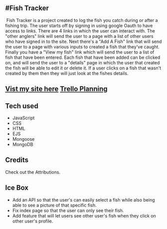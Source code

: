 #Fish Tracker
---
![]()
Fish Tracker is a project created to log the fish you catch during or after a fishing trip. The user starts off by signing in using google Oauth to have access to links. There are 4 links in which the user can interact with. The "other anglers" link will send the user to a page with a list of other users who have signed in to the site. Next there's a "Add A Fish" link that will send the user to a page with various inputs to created a fish that they've caught. Finally you have a "View my fish" link which will send the user to a list of fish that have been entered. Each fish that have been added can be clicked on, and will send the user to a "details" page in which the user that created the fish will be able to edit it or delete it. If a user clicks on a fish that wasn't created by them then they will just look at the fishes details.

[Vist my site here](https://git.heroku.com/fish-tracker.git
)
[Trello Planning](https://trello.com/invite/b/3bFTBVKO/89a03a7a1f2f5747cf9c265c8a3a09bb/fish-tracker-project)
---
Tech used
---
- JavaScript
- CSS
- HTML
- EJS
- Mongoose
- MongoDB

Credits
---
Check out the Attributions.

Ice Box
---
- Add an API so that the user's can easily select a fish while also being able to see a picture of that specific fish.
- Fix index page so that the user can only see their fish.
- Add feature that will let users see other user's fish when they click on other user's profile.

